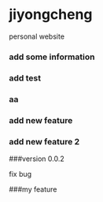 # jiyongcheng
personal website

### add some information

### add test

### aa

### add new feature

### add new feature 2

###version 0.0.2

fix bug

###my feature